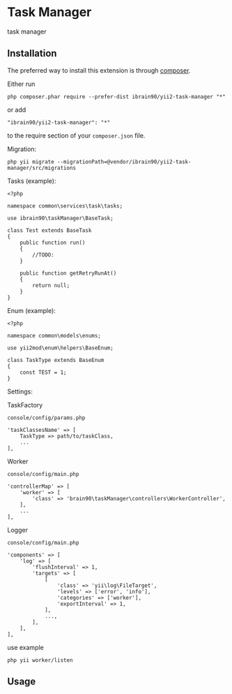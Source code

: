 Task Manager
============
task manager

Installation
------------

The preferred way to install this extension is through [composer](http://getcomposer.org/download/).

Either run

```
php composer.phar require --prefer-dist ibrain90/yii2-task-manager "*"
```

or add

```
"ibrain90/yii2-task-manager": "*"
```

to the require section of your `composer.json` file.


Migration:
```
php yii migrate --migrationPath=@vendor/ibrain90/yii2-task-manager/src/migrations
```

Tasks (example):

```
<?php

namespace common\services\task\tasks;

use ibrain90\taskManager\BaseTask;

class Test extends BaseTask
{
    public function run()
    {
        //TODO:
    }

    public function getRetryRunAt()
    {
        return null;
    }
}
```

Enum (example):

```
<?php

namespace common\models\enums;

use yii2mod\enum\helpers\BaseEnum;

class TaskType extends BaseEnum
{
    const TEST = 1;
}
```

Settings:

TaskFactory

`console/config/params.php`

```
'taskClassesName' => [
    TaskType => path/to/taskClass,
    ...
],
```

Worker

`console/config/main.php`

```
'controllerMap' => [
    'worker' => [
        'class' => 'brain90\taskManager\controllers\WorkerController',
    ],
    ...
],
```

Logger

`console/config/main.php`

```
'components' => [
    'log' => [
        'flushInterval' => 1,
        'targets' => [
            [
                'class' => 'yii\log\FileTarget',
                'levels' => ['error', 'info'],
                'categories' => ['worker'],
                'exportInterval' => 1,
            ],
            ...,
        ],
    ],
],

```

use example

```
php yii worker/listen
```

Usage
-----

